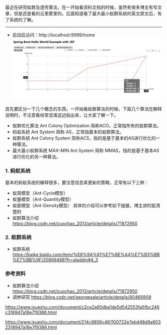 最近在研究蚁群及遗传算法，在一开始看资料文档的时候，虽然有很多博主有写文章，但是还是看的云里雾里的。后面知道看了最大最小蚁群系统的英文原文后，有了系统的了解。

---
- 启动后访问：http://localhost:9999/home
![avatar](presentation.jpg)

首先要区分一下几个概念的东西，一开始看蚁群算法的时候，下面几个算法在解释说明时，不注意看经常混淆这边贴出来，让大家了解一下。
- 蚁群优化算法 Ant Colony Optimization 简称ACO，正常指所有的蚁群算法。
- 蚂蚁系统 Ant System 简称 AS，正常指基本的蚁群算法。
- 蚁群系统 Ant Colony System 简称ACS，指的是基于基本的AS进行优化的一种算法。
- 最大最小蚁群系统 MAX–MIN Ant System 简称 MMAS，指的是基于基本AS进行优化的另一种算法。

### 1. 蚂蚁系统
基本的蚂蚁系统的解释很多，要注意信息素更新的策略，正常有以下三种：
- 蚁周模型（Ant-Cycle模型）
- 蚁量模型（Ant-Quantity模型）
- 蚁密模型（Ant-Density模型）
具体的介绍可以参考如下链接，博主讲的挺清楚的
- 蚁群算法介绍 https://blog.csdn.net/zuochao_2013/article/details/71872950

### 2. 蚁群系统
- 蚁群系统
https://baike.baidu.com/item/%E8%9A%81%E7%BE%A4%E7%B3%BB%E7%BB%9F/20868488?fr=aladdin#4_3

### 参考资料

- 蚁群算法介绍
https://blog.csdn.net/zuochao_2013/article/details/71872950
- 调参研究
https://blog.csdn.net/georgesale/article/details/80466909



https://www.ixueshu.com/document/c2ce2a60dbe1de5d542553fa5fbc246c318947a18e7f9386.html

https://www.ixueshu.com/document/214c9856c461100722e7ebd48d8a8032318947a18e7f9386.html


